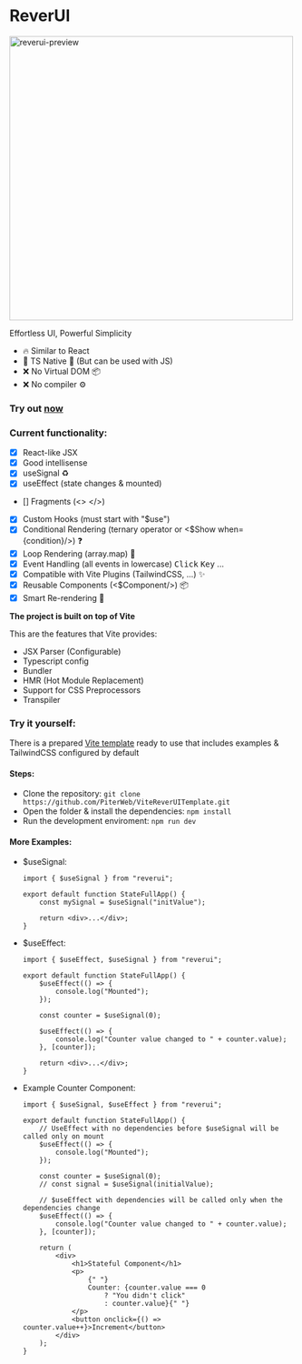 # ReverUI

<img src="https://github.com/user-attachments/assets/88fd50a3-bb27-47c5-bdc7-618531ffc75c" alt="reverui-preview" width="500px" height="500px"/>

Effortless UI, Powerful Simplicity
- 🔥 Similar to React
- 🔑 TS Native 🔐 (But can be used with JS)
- ❌ No Virtual DOM 📦
- ❌ No compiler ⚙

### Try out [now](https://stackblitz.com/github/PiterWeb/ViteReverUITemplate)

### Current functionality:

-   [x] React-like JSX
-   [x] Good intellisense
-   [x] useSignal ♻
-   [x] useEffect (state changes & mounted)
-   [] Fragments (<> </>)
-   [x] Custom Hooks (must start with "$use")
-   [x] Conditional Rendering (ternary operator or <$Show when={condition}/>) ❓
-   [x] Loop Rendering (array.map) 📜
-   [x] Event Handling (all events in lowercase) <kbd>Click</kbd> <kbd>Key</kbd> ...
-   [x] Compatible with Vite Plugins (TailwindCSS, ...) ✨
-   [x] Reusable Components (<$Component/>) 📦
-   [x] Smart Re-rendering 🧠

**The project is built on top of Vite**

This are the features that Vite provides:

-   JSX Parser (Configurable)
-   Typescript config
-   Bundler
-   HMR (Hot Module Replacement)
-   Support for CSS Preprocessors
-   Transpiler

### Try it yourself:

There is a prepared [Vite template](https://github.com/PiterWeb/ViteReverUITemplate) ready to use that includes examples & TailwindCSS configured by default

#### Steps:

-   Clone the repository: `git clone https://github.com/PiterWeb/ViteReverUITemplate.git`
-   Open the folder & install the dependencies: `npm install`
-   Run the development enviroment: `npm run dev`

#### More Examples:

-   $useSignal:

    ```tsx
    import { $useSignal } from "reverui";

    export default function StateFullApp() {
    	const mySignal = $useSignal("initValue");

    	return <div>...</div>;
    }
    ```

-   $useEffect:

    ```tsx
    import { $useEffect, $useSignal } from "reverui";

    export default function StateFullApp() {
    	$useEffect(() => {
    		console.log("Mounted");
    	});

    	const counter = $useSignal(0);

    	$useEffect(() => {
    		console.log("Counter value changed to " + counter.value);
    	}, [counter]);

    	return <div>...</div>;
    }
    ```

-   Example Counter Component:

    ```tsx
    import { $useSignal, $useEffect } from "reverui";

    export default function StateFullApp() {
    	// UseEffect with no dependencies before $useSignal will be called only on mount
    	$useEffect(() => {
    		console.log("Mounted");
    	});

    	const counter = $useSignal(0);
    	// const signal = $useSignal(initialValue);

    	// $useEffect with dependencies will be called only when the dependencies change
    	$useEffect(() => {
    		console.log("Counter value changed to " + counter.value);
    	}, [counter]);

    	return (
    		<div>
    			<h1>Stateful Component</h1>
    			<p>
    				{" "}
    				Counter: {counter.value === 0
    					? "You didn't click"
    					: counter.value}{" "}
    			</p>
    			<button onclick={() => counter.value++}>Increment</button>
    		</div>
    	);
    }
    ```
